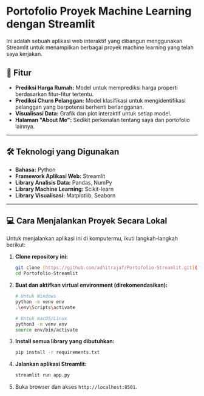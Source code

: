 # Portofolio Proyek Machine Learning dengan Streamlit

Ini adalah sebuah aplikasi web interaktif yang dibangun menggunakan Streamlit untuk menampilkan berbagai proyek machine learning yang telah saya kerjakan.
## 🚀 Fitur

* **Prediksi Harga Rumah:** Model untuk memprediksi harga properti berdasarkan fitur-fitur tertentu.
* **Prediksi Churn Pelanggan:** Model klasifikasi untuk mengidentifikasi pelanggan yang berpotensi berhenti berlangganan.
* **Visualisasi Data:** Grafik dan plot interaktif untuk setiap model.
* **Halaman "About Me":** Sedikit perkenalan tentang saya dan portofolio lainnya.

---

## 🛠️ Teknologi yang Digunakan

* **Bahasa:** Python
* **Framework Aplikasi Web:** Streamlit
* **Library Analisis Data:** Pandas, NumPy
* **Library Machine Learning:** Scikit-learn
* **Library Visualisasi:** Matplotlib, Seaborn

---

## 💻 Cara Menjalankan Proyek Secara Lokal

Untuk menjalankan aplikasi ini di komputermu, ikuti langkah-langkah berikut:

1.  **Clone repository ini:**
    ```bash
    git clone [https://github.com/adhitrajaf/Portofolio-Streamlit.git](https://github.com/adhitrajaf/Portofolio-Streamlit.git)
    cd Portofolio-Streamlit
    ```

2.  **Buat dan aktifkan virtual environment (direkomendasikan):**
    ```bash
    # Untuk Windows
    python -m venv env
    .\env\Scripts\activate

    # Untuk macOS/Linux
    python3 -m venv env
    source env/bin/activate
    ```

3.  **Install semua library yang dibutuhkan:**
    ```bash
    pip install -r requirements.txt
    ```

4.  **Jalankan aplikasi Streamlit:**
    ```bash
    streamlit run app.py
    ```

5.  Buka browser dan akses `http://localhost:8501`.
